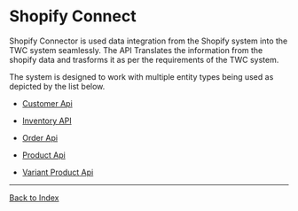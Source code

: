 # Shopify Connect

Shopify Connector is used data integration from the Shopify system into the TWC system seamlessly. The API Translates the information from the shopify data and trasforms it as per the requirements of the TWC system.

The system is designed to work with multiple entity types being used as depicted by the list below.
- [Customer Api](shopify/customer.md)
  
- [Inventory API ](shopify/inventory.md)
  
- [Order Api](shopify/order.md)

- [Product Api](shopify/product.md)

- [Variant Product Api](shopify/variantProduct.md)


***
[Back to Index](index.md)




